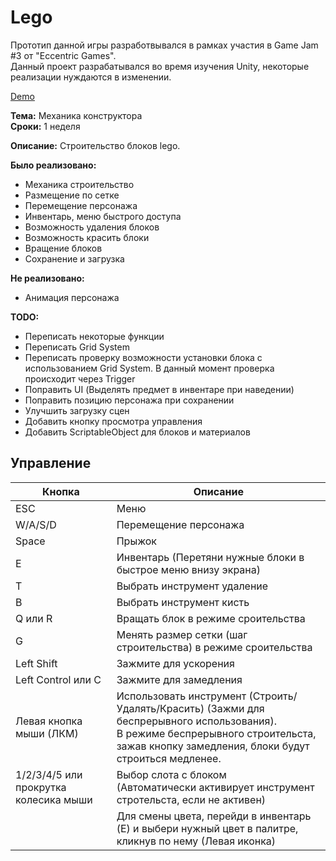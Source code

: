 # Lego

Прототип данной игры разработвывался в рамках участия в Game Jam #3 от "Eccentric Games".  
Данный проект разрабатывался во время изучения Unity, некоторые реализации нуждаются в изменении.

[Demo](https://clickman6.github.io/Lego/)

**Тема:** Механика конструктора  
**Сроки:** 1 неделя

**Описание:** Строительство блоков lego.

**Было реализовано:**
- Механика строительство
- Размещение по сетке
- Перемещение персонажа
- Инвентарь, меню быстрого доступа
- Возможность удаления блоков
- Возможность красить блоки
- Вращение блоков
- Сохранение и загрузка

**Не реализовано:**
- Анимация персонажа

**TODO:**
- Переписать некоторые функции
- Переписать Grid System
- Переписать проверку возможности установки блока с использованием Grid System. В данный момент проверка происходит через Trigger
- Поправить UI (Выделять предмет в инвентаре при наведении)
- Поправить позицию персонажа при сохранении
- Улучшить загрузку сцен
- Добавить кнопку просмотра управления
- Добавить ScriptableObject для блоков и материалов

## Управление
|Кнопка |Описание|
--- | ---|
|ESC|Меню|
|W/A/S/D|Перемещение персонажа|
|Space|Прыжок|
|E|Инвентарь (Перетяни нужные блоки в быстрое меню внизу экрана)|
|T|Выбрать инструмент удаление|
|B|Выбрать инструмент кисть|
|Q или R|Вращать блок в режиме сроительства|
|G|Менять размер сетки (шаг строительства) в режиме сроительства|
|Left Shift|Зажмите для ускорения|
|Left Control или C|Зажмите для замедления|
|Левая кнопка мыши (ЛКМ)|Использовать инструмент (Строить/Удалять/Красить) (Зажми для беспрерывного использования). <br>В режиме беспрерывного строительста, зажав кнопку замедления, блоки будут строиться медленее.|
|1/2/3/4/5 или прокрутка колесика мыши|Выбор слота с блоком <br>(Автоматически активирует инструмент стротельста, если не активен)|
| |Для смены цвета, перейди в инвентарь (E) и выбери нужный цвет в палитре, кликнув по нему (Левая иконка)|
